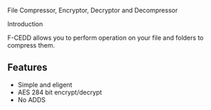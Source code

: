 File Compressor, Encryptor, Decryptor and Decompressor

Introduction

F-CEDD allows you to perform operation on your file and folders to compress them.


<h2>Features</h2>

* Simple and eligent 
* AES 284 bit encrypt/decrypt
* No ADDS

